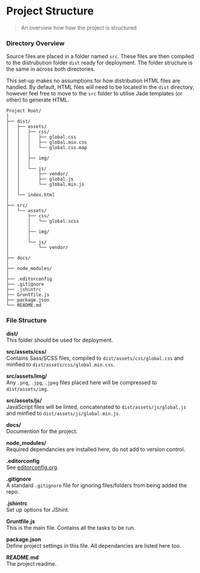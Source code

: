 # Project Structure
> An overview how how the project is structured

### Directory Overview

Source files are placed in a folder named `src`. These files are then
compiled to the distrubution folder `dist` ready for deployment. The folder structure
is the same in across both directories.

This set-up makes no assumptions for how distribution HTML files are handled. By default, HTML
files will need to be located in the `dist` directory, however feel free to move to the `src`
folder to utilise Jade templates (or other) to generate HTML.


```
Project Root/
│
├── dist/
│   ├── assets/
│   │   ├── css/
│   │   │   ├── global.css
│   │   │   ├── global.min.css
│   │   │   └── global.css.map
│   │   │
│   │   ├── img/
│   │   │
│   │   └── js/
│   │       ├── vendor/
│   │       ├── global.js
│   │       └── global.min.js
│   │
│   └── index.html
│
├── src/
│   └── assets/
│       ├── css/
│       │   └── global.scss
│       │
│       ├── img/
│       │
│       └── js/
│           └── vendor/
│
├── docs/
│
├── node_modules/
│
├── .editorconfig
├── .gitignore
├── .jshintrc
├── Gruntfile.js
├── package.json
└── README.md
```

### File Structure

**dist/**  
This folder should be used for deployment.

**src/assets/css/**  
Contains Sass/SCSS files, compiled to `dist/assets/css/global.css` and minfied to `dist/assets/css/global.min.css`.

**src/assets/img/**  
Any `.png`, `.jpg`, `.jpeg` files placed here will be compressed to `dist/assets/img`.

**src/assets/js/**  
JavaScript files will be linted, concatenated to `dist/assets/js/global.js` and minfied to `dist/assets/js/global.min.js`.

**docs/**  
Documention for the project.

**node_modules/**  
Required dependancies are installed here, do not add to version control.

**.editorconfig**  
See [editorconfig.org](http://editorconfig.org).

**.gitignore**  
A standard `.gitignore` file for ignoring files/folders from being added the repo.

**.jshintrc**  
Set up options for JShint.

**Gruntfile.js**  
This is the main file. Contains all the tasks to be run.

**package.json**  
Define project settings in this file. All dependancies are listed here too.

**README.md**  
The project readme.
